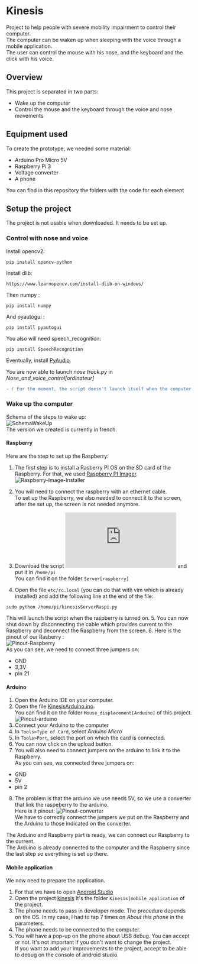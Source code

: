 # Kinesis
Project to help people with severe mobility impairment to control their computer.  
The computer can be waken up when sleeping with the voice through a mobile application.  
The user can control the mouse with his nose, and the keyboard and the click with his voice.  
## Overview
This project is separated in two parts:  
* Wake up the computer
* Control the mouse and the keyboard through the voice and nose movements 

## Equipment used
To create the prototype, we needed some material:
* Arduino Pro Micro 5V
* Raspberry Pi 3
* Voltage converter
* A phone
  
You can find in this repository the folders with the code for each element  
## Setup the project
The project is not usable when downloaded. It needs to be set up.  
  
### Control with nose and voice
Install opencv2:  
``` shell
pip install opencv-python
```  
   
Install dlib:
``` shell
https://www.learnopencv.com/install-dlib-on-windows/
```  

Then numpy :  
``` shell
pip install numpy
```  
  
And pyautogui :  
``` shell
pip install pyautogui
``` 
  
You also will need speech_recognition:  
``` shell
pip install SpeechRecognition
```  
  
Eventually, install [PyAudio](https://stackoverflow.com/questions/61348555/error-pyaudio-0-2-11-cp38-cp38-win-amd64-whl-is-not-a-supported-wheel-on-this-p).

You are now able to launch *nose track.py* in *Nose_and_voice_control[ordinateur]*  
```diff
- ! For the moment, the script doesn't launch itself when the computer wake up. 
```
  
### Wake up the computer
Schema of the steps to wake up:  
![SchemaWakeUp](https://github.com/Irraky/Kinesis/blob/master/Readme_pictures/schema_project.png)  
The version we created is currently in french.  
  
#### Raspberry
Here are the step to set up the Raspberry:  
1. The first step is to install a Rasberry PI OS on the SD card of the Raspberry. For that, we used [Raspberry PI Imager](https://www.raspberrypi.org/software/).
![Raspberry-Image-Installer](https://github.com/Irraky/Kinesis/blob/master/Readme_pictures/pinout_rasp.png)  

2. You will need to connect the raspberry with an ethernet cable.  
To set up the Raspberry, we also needed to connect it to the screen, after the set up, the screen is not needed anymore.  
3. Download the script ![kinesisServerRaspi.py](https://github.com/Irraky/Kinesis/blob/master/Server%5Braspberry%5D/kinesisServerRaspi.py) and put it in `/home/pi`  
You can find it on the folder `Server[raspberry]`  
4. Open the file `etc/rc.local` (you can do that with vim which is already installed) and add the following line at the end of the file:  
``` shell
sudo python /home/pi/kinesisServerRaspi.py
```  
This will launch the script when the raspberry is turned on. 
5. You can now shut down by disconnecting the cable which provides current to the Raspberry and deconnect the Raspberry from the screen. 
6.
Here is the pinout of our Rasberry :  
![Pinout-Raspberry](https://github.com/Irraky/Kinesis/blob/master/Readme_pictures/installation_os_rasp.png)  
As you can see, we need to connect three jumpers on:
* GND
* 3,3V
* pin 21
  
#### Arduino
1. Open the Arduino IDE on your computer.
2. Open the file [KinesisArduino.ino](https://github.com/Irraky/Kinesis/blob/master/Mouse_displacement%5BArduino%5D/KinesisArduino.ino).  
You can find it on the folder `Mouse_displacement[Arduino]` of this project.  
![Pinout-arduino](https://github.com/Irraky/Kinesis/blob/master/Readme_pictures/pinout_arduino.png)  
3. Connect your Arduino to the computer
4. In `Tools>Type of Card`, select *Arduino Micro*  
5. In `Tools>Port`, select the port on which the card is connected.
6. You can now click on the upload button.
7. You will also need to connect jumpers on the arduino to link it to the Raspberry.    
As you can see, we connected three jumpers on:
* GND
* 5V
* pin 2  
8. The problem is that the arduino we use needs 5V, so we use a converter that link the raspeberry to the arduino.  
Here is it pinout:
![Pinout-converter](https://github.com/Irraky/Kinesis/blob/master/Readme_pictures/pinout_convertisseur.png)  
We have to correctly connect the jumpers we put on the Raspberry and the Arduino to those indicated on the converter.  
  
The Arduino and Raspberry part is ready, we can connect our Raspberry to the current.  
The Arduino is already connected to the computer and the Raspberry since the last step so everything is set up there.
  
#### Mobile application
We now need to prepare the application.
1. For that we have to open [Android Studio](https://developer.android.com/studio)
2. Open the project [kinesis](https://github.com/Irraky/Kinesis/tree/master/Kinesis%5Bmobile_application%5D) 
It's the folder `Kinesis[mobile_application` of the project.   
3. The phone needs to pass in developer mode. The procedure depends on the OS. 
In my case, I had to tap 7 times on *About this phone* in the parameters.
4. The phone needs to be connected to the computer.  
5. You will have a pop-up on the phone about USB debug. You can accept or not. It's not important if you don't want to change the project.  
If you want to add your improvements to the project, accept to be able to debug on the console of android studio.
